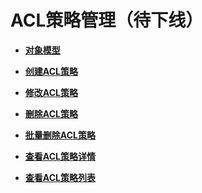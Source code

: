 # ACL策略管理（待下线）<a name="ZH-CN_TOPIC_0000001082221279"></a>

-   **[对象模型](v1-AccessControlPolicyManagement-ObjectModel-9.md)**  

-   **[创建ACL策略](v1-CreatingAccessControlPolicy.md)**  

-   **[修改ACL策略](v1-ModifyinganAccessControlPolicy.md)**  

-   **[删除ACL策略](v1-deletinganAccessControlPolicy.md)**  

-   **[批量删除ACL策略](v1-deletingMultipleAccessControlPolicy.md)**  

-   **[查看ACL策略详情](v1-QueryingDetailsofanAccessControlPolicy.md)**  

-   **[查看ACL策略列表](v1-QueryingtheAccessControlPolicyList.md)**  


